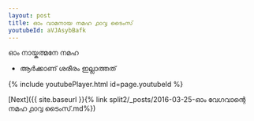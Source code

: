```yaml
---
layout: post
title: ഓം വാമനായ നമഹ ൧൦൮ ടൈംസ്
youtubeId: aVJAsybBafk
---
```

 
 
 ഓം നായ്കത്മനേ നമഹ 
 
 -  ആർക്കാണ് ശരീരം ഇല്ലാത്തത് 
 
  
 
  
 
 
 
 
 
 


{% include youtubePlayer.html id=page.youtubeId %}
 
[Next]({{ site.baseurl }}{% link  split2/_posts/2016-03-25-ഓം വേഗവാന്റെ നമഹ ൧൦൮ ടൈംസ്.md%})
 
